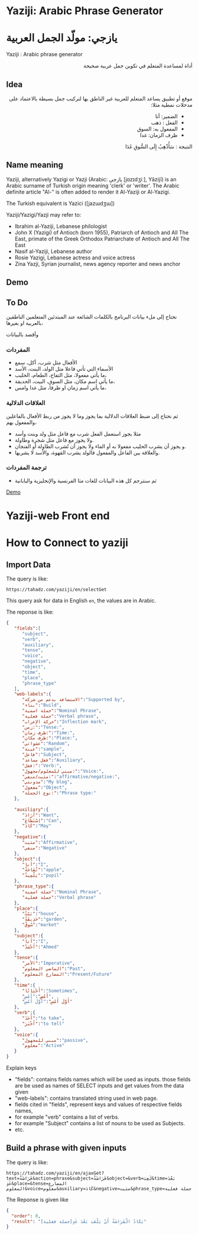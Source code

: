# Yaziji: Arabic Phrase Generator
# يازجي: مولّد الجمل العربية
Yaziji : Arabic phrase generator
<div dir="rtl">
أداة لمساعدة المتعلم في تكوين جمل عربية صحيحة
</div>

## Idea
<div dir="rtl">
موقع أو تطبيق يساعد المتعلم للعربية غير الناطق بها لتركيب جمل بسيطة بالاعتماد على مدخلات نمطية
مثلا:

* الضمير: أنا
* الفعل : ذهب
* المفعول به: السوق
* ظرف الزمان: غدا 

النتيجة :  سَأُذْهِبُ إِلَى السُّوقِ غَدَا

</div>

## Name meaning

Yaziji, alternatively Yazigi or Yazji (Arabic: يازجي‎ [jɑzɪdʒiː], Yāzijī) is an Arabic surname of Turkish origin meaning 'clerk' or 'writer'. The Arabic definite article "Al-" is often added to render it Al-Yaziji or Al-Yazigi.

The Turkish equivalent is Yazici ([jazɯdʒɯ])

Yaziji/Yazigi/Yazji may refer to:

* Ibrahim al-Yaziji, Lebanese philologist
* John X (Yazigi) of Antioch (born 1955), Patriarch of Antioch and All The East, primate of the Greek Orthodox Patriarchate of Antioch and All The East
* Nasif al-Yaziji, Lebanese author
* Rosie Yazigi, Lebanese actress and voice actress
* Zina Yazji, Syrian journalist, news agency reporter and news anchor

## Demo
## To Do

نحتاج إلى ملء بيانات البرنامج بالكلمات الشائعة عند المبتدئين المتعلمين الناطقين بالعربية او بغيرها،

وأقصد بالبيانات
### المفردات

- الأفعال مثل شرب، أكل، سمع
- الأسماء التي تأتي فاعلا مثل الولد، البنت، الأسد 
- ما يأتي مفعولا، مثل التفاح، الطعام، الحليب،
- ما يأتي اسم مكان، مثل السوق، البيت، الحديقة،
- ما يأتي اسم زمان او ظرفا، مثل غدا وامس،

### العلاقات الدلالية 
ثم نحتاج إلى ضبط العلاقات الدلالية بما يجوز وما لا يجوز من ربط الأفعال بالفاعلين والمفعول بهم،
- مثلا يجوز استعمل الفعل شرب  مع فاعل مثل ولد وبنت وأسد
- ولا يجوز مع فاعل مثل شجرة وطاولة.
- و يجوز أن يشرب الحليب مفعولا به أو الماء ولا يجوز  أن تُشرب الطاولة أو الفنجان.
- والعلاقة بين الفاعل والمفعول فالولد يشرب القهوة، والأسد لا يشربها.

### ترجمة المفردات
- ثم سنترجم كل هذه البيانات للغات مثا الفرنسية والإنجليزية واليابانية

[Demo](http://tahadz.com/yaziji/) 

# Yaziji-web Front end

# How to Connect to yaziji

## Import Data
The query is like:
```
https://tahadz.com/yaziji/en/selectGet
```
This query ask for data in English `en`, the values are in Arabic.

The reponse is like:

```json
{
   "fields":[
      "subject",
      "verb",
      "auxiliary",
      "tense",
      "voice",
      "negative",
      "object",
      "time",
      "place",
      "phrase_type"
   ],
   "web-labels":{
      "الاستضافة بدعم من شركة":"Supported by",
      "بناء":"Build",
      "جملة اسمية":"Nominal Phrase",
      "جملة فعلية":"Verbal phrase",
      "حركة الإعراب":"Inflection mark",
      "زمن:":"Tense:",
      "ظرف زمان:":"Time:",
      "ظرف مكان:":"Place:",
      "عشوائي":"Random",
      "عينة":"sample",
      "فاعل":"Subject",
      "فعل مساعد":"Auxiliary",
      "فعل:":"Verb:",
      "مبني للمعلوم/مجهول:":"Voice:",
      "مثبت/منفي:":"affirmative/negative:",
      "مدونتي":"My blog",
      "مفعول":"Object",
      "نوع الجملة:":"Phrase type:"
   },
   
   "auxiliary":{
      "أَرَادَ":"Want",
      "اِسْتَطَاعَ":"Can",
      "كَادَ":"May"
   },
   "negative":{
      "مثبت":"Affirmative",
      "منفي":"Negative"
   },
   "object":{
      "أنا":"I",
      "تُفَاحَةٌ":"apple",
      "تِلْمِيذٌ":"pupil"
   },
   "phrase_type":{
      "جملة اسمية":"Nominal Phrase",
      "جملة فعلية":"Verbal phrase"
   },
   "place":{
      "بَيْتٌ":"house",
      "حَدِيقَةٌ":"garden",
      "سُوقٌ":"market"
   },
   "subject":{
      "أنا":"I",
      "أَحْمَدُ":"Ahmed"
   },
   "tense":{
      "الأمر":"Imperative",
      "الماضي المعلوم":"Past",
      "المضارع المعلوم":"Present/Future"
   },
   "time":{
      "أَحْيَانًا":"Sometimes",
      "أَمْسِ":"أَمْسِ",
      "أَوَّلَ أَمْسِ":"أَوَّلَ أَمْسِ"
   },
   "verb":{
      "أَخَذَ":"to take",
      "أَخْبَرَ":"to tell"
   },
   "voice":{
      "مبني للمجهول":"passive",
      "معلوم":"Active"
   }
}
```
Explain keys
-  "fields": contains fields names which will be used as inputs.
  those fields are be used as names of SELECT inputs and get values from the data given
-  "web-labels": contains translated string used in web page.
-  fields cited in "fields", represent keys and values of respective fields names,
-  for example "verb" contains a list of verbs.
-  for example "Subject" contains a list of nouns to be used as Subjects.
-  etc.


## Build a phrase with given inputs
The query is like:
```
https://tahadz.com/yaziji/en/ajaxGet?text=فَرَاشَةٌ&action=phrase&subject=فَرَاشَةٌ&object=&verb=لَعِبَ&time=بَعْدَ غَدٍ&place=&tense=المضارع المعلوم&voice=معلوم&auxiliary=كَادَ&negative=مثبت&phrase_type=جملة فعلية
```
The Reponse is given like
```json
{
  "order": 0,
  "result": "يَكَادُ الْفَرَاشَةُ أَنْ يَلْعَبَ بَعْدَ غَدٍ[جملة فعلية]"
}
```







